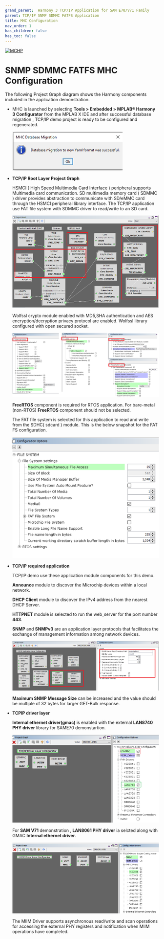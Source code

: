 ```yaml
---
grand_parent:  Harmony 3 TCP/IP Application for SAM E70/V71 Family
parent: TCP/IP SNMP SDMMC FATFS Application
title: MHC Configuration
nav_order: 1
has_children: false
has_toc: false
---
```

[![MCHP](https://www.microchip.com/ResourcePackages/Microchip/assets/dist/images/logo.png)](https://www.microchip.com)

# SNMP SDMMC FATFS MHC Configuration

The following Project Graph diagram shows the Harmony components included in the application demonstration.

* MHC is launched by selecting **Tools > Embedded > MPLAB® Harmony 3 Configurator** from the MPLAB X IDE and after successful database migration , TCP/IP demo project is ready to be configured and regenerated.

    ![tcpip_same70_v71_project](images/database_migration_successful.png)

* **TCP/IP Root Layer Project Graph**

    HSMCI ( High Speed Multimedia Card Interface ) peripheral supports Multimedia card communication. SD multimedia memory card ( SDMMC ) driver provides abstraction to communicate with SD/eMMC card through the HSMCI peripheral library interface. The TCP/IP application use FAT file system with SDMMC driver to read/write to an SD card. 

    ![tcpip_same70_v71_project](images/tcpip_sdmmc_required_root.png)

    Wolfssl crypto module enabled with MD5,SHA authentication  and AES encryption/decryption privacy protocol are enabled. Wolfssl library configured with open secured socket.
	
	![tcpip_same70_v71_project](images/wolfssl_demo_required_configuration.png)

	**FreeRTOS** component is required for RTOS application. For bare-metal (non-RTOS) **FreeRTOS** component should not be selected.

	The FAT file system is selected for this application to read and write from the SDHC( sdcard ) module. This is the below snapshot for the FAT FS configuration.

    ![tcpip_same70_v71_project](images/fatfs_configuration.png)

* **TCP/IP required application**
    
	TCP/IP demo use these application module components for this demo.
    
    **Announce** module to discover the Microchip devices within a local network.
    
    **DHCP Client** module to discover the IPv4 address from the nearest DHCP Server. 
    
    **HTTPNET** module is selected to run the web_server for the port number **443**. 
    
    **SNMP** and **SNMPv3** are an application layer protocols that facilitates the exchange of management information among network devices.     

    ![tcpip_same70_v71_project](images/tcpip_snmp_demo_app.png)

    **Maximum SNMP Message Size** can be increased and the value should be multiple of 32 bytes for larger GET-Bulk response.

* **TCPIP driver layer**

    **Internal ethernet driver(gmac)** is enabled with the external **LAN8740 PHY driver** library for SAME70 demonstartion. 

    ![tcpip_same70_v71_project](images/tcpip_driver_component.png)

    For **SAM V71** demonstration , **LAN8061 PHY driver** ia selcted along with GMAC **Internal ethernet driver**.

    ![tcpip_same70_v71_project](images/tcpip_driver_component_v71.png)

    The MIIM Driver supports asynchronous read/write and scan operations for accessing the external PHY registers and notification when MIIM operations have completed.
